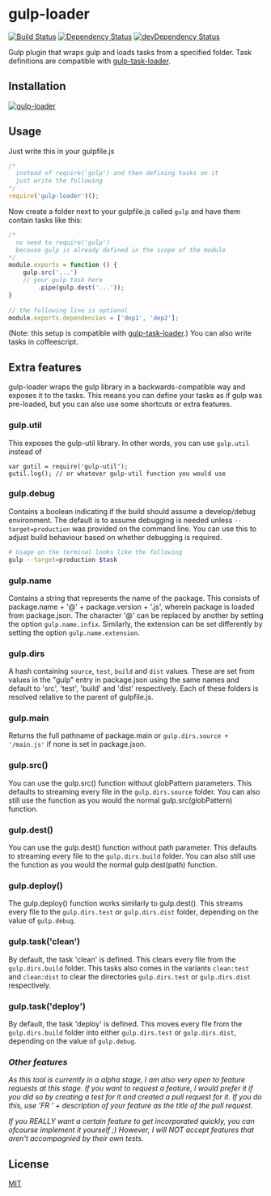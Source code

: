gulp-loader
===========

[![Build Status](https://travis-ci.org/call-a3/gulp-loader.svg?tag=1.0.1)](https://travis-ci.org/call-a3/gulp-loader)
[![Dependency Status](https://david-dm.org/call-a3/gulp-loader.svg)](https://david-dm.org/call-a3/gulp-loader) [![devDependency Status](https://david-dm.org/call-a3/gulp-loader/dev-status.svg)](https://david-dm.org/call-a3/gulp-loader#info=devDependencies)

Gulp plugin that wraps gulp and loads tasks from a specified folder. Task definitions are compatible with [gulp-task-loader](https://www.npmjs.org/package/gulp-task-loader).

## Installation

[![gulp-loader](https://nodei.co/npm/gulp-loader.png?mini=true)](https://nodei.co/npm/gulp-loader)

## Usage
Just write this in your gulpfile.js
```javascript
/* 
  instead of require('gulp') and then defining tasks on it
  just write the following 
*/
require('gulp-loader')();
```

Now create a folder next to your gulpfile.js called `gulp` and have them contain tasks like this:
```javascript
/*
  no need to require('gulp')
  because gulp is already defined in the scope of the module
*/
module.exports = function () {
	gulp.src('...')
	// your gulp task here
		.pipe(gulp.dest('...'));
}
    
// the following line is optional
module.exports.dependencies = ['dep1', 'dep2'];
```
(Note: this setup is compatible with [gulp-task-loader](https://www.npmjs.org/package/gulp-task-loader).)
You can also write tasks in coffeescript.

## Extra features
gulp-loader wraps the gulp library in a backwards-compatible way and exposes it to the tasks. 
This means you can define your tasks as if gulp was pre-loaded, but you can also use some shortcuts or extra features.

### gulp.util
This exposes the gulp-util library. In other words, you can use `gulp.util` instead of
```
var gutil = require('gulp-util');
gutil.log(); // or whatever gulp-util function you would use
```

### gulp.debug
Contains a boolean indicating if the build should assume a develop/debug environment. The default is to assume debugging is needed unless `--target=production` was provided on the command line. You can use this to adjust build behaviour based on whether debugging is required.

```bash
# Usage on the terminal looks like the following
gulp --target=production $task
```

### gulp.name
Contains a string that represents the name of the package. This consists of package.name + '@' + package.version + '.js', wherein package is loaded from package.json. The character '@' can be replaced by another by setting the option `gulp.name.infix`. Similarly, the extension can be set differently by setting the option `gulp.name.extension`.

### gulp.dirs
A hash containing `source`, `test`, `build` and `dist` values. These are set from values in the "gulp" entry in package.json using the same names and default to 'src', 'test', 'build' and 'dist' respectively. Each of these folders is resolved relative to the parent of gulpfile.js.

### gulp.main
Returns the full pathname of package.main or `gulp.dirs.source + '/main.js'` if none is set in package.json.

### gulp.src()
You can use the gulp.src() function without globPattern parameters. This defaults to streaming every file in the `gulp.dirs.source` folder. You can also still use the function as you would the normal gulp.src(globPattern) function.

### gulp.dest()
You can use the gulp.dest() function without path parameter. This defaults to streaming every file to the `gulp.dirs.build` folder. You can also still use the function as you would the normal gulp.dest(path) function.

### gulp.deploy()
The gulp.deploy() function works similarly to gulp.dest(). This streams every file to the `gulp.dirs.test` or `gulp.dirs.dist` folder, depending on the value of `gulp.debug`.

### gulp.task('clean')
By default, the task 'clean' is defined. This clears every file from the `gulp.dirs.build` folder. This tasks also comes in the variants `clean:test` and `clean:dist` to clear the directories `gulp.dirs.test` or `gulp.dirs.dist` respectively.

### gulp.task('deploy')
By default, the task 'deploy' is defined. This moves every file from the `gulp.dirs.build` folder into either `gulp.dirs.test` or `gulp.dirs.dist`, depending on the value of `gulp.debug`.

### _Other features_

_As this tool is currently in a alpha stage, I am also very open to feature requests at this stage. If you want to request a feature, I would prefer it if you did so by creating a test for it and created a pull request for it. If you do this, use 'FR ' + description of your feature as the title of the pull request._

_If you REALLY want a certain feature to get incorporated quickly, you can ofcourse implement it yourself ;) However, I will NOT accept features that aren't accompagnied by their own tests._

## License
[MIT](http://github.com/call-a3/gulp-loader/blob/master/LICENSE)
